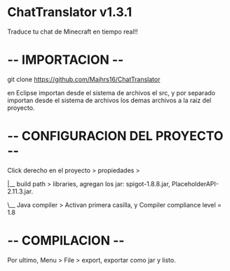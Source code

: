 # ChatTranslator v1.3.1
Traduce tu chat de Minecraft en tiempo real!!

# -- IMPORTACION --
git clone https://github.com/Majhrs16/ChatTranslator

en Eclipse importan desde el sistema de archivos el src, y por separado importan desde el sistema de archivos los demas archivos a la raiz del proyecto.


# -- CONFIGURACION DEL PROYECTO --
Click derecho en el proyecto > propiedades >


|__ build path > libraries, agregan los jar: spigot-1.8.8.jar, PlaceholderAPI-2.11.3.jar.

\\__ Java compiler > Activan primera casilla, y Compiler compliance level = 1.8

# -- COMPILACION --
Por ultimo, Menu > File > export, exportar como jar y listo.
